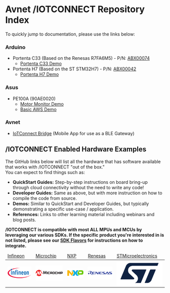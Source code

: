 # Avnet /IOTCONNECT Repository Index
To quickly jump to documentation, please use the links below:

### Arduino
* Portenta C33 (Based on the Renesas R7FA6M5) - P/N:  [ABX00074](https://www.newark.com/arduino/abx00074/portenta-c33-som-32bit-arm-cortex/dp/77AK2285) 
	* [Portenta C33 Demo](https://github.com/avnet-iotconnect/iotc-arduino-pro-portenta-c33-demo)
* Portenta H7 (Based on the ST STM32H7) - P/N:  [ABX00042](https://www.newark.com/arduino/abx00042/portenta-h7-dev-brd-cortex-m4f/dp/67AH8877)
	* [Portenta H7 Demo](https://github.com/avnet-iotconnect/iotc-arduino-pro-portenta-h7-demo)

### Asus
* PE100A (90AE0020)
	* [Motor Monitor Demo](https://github.com/avnet-iotconnect/iotc-python-examples/tree/main/PE100A_Motor_Monitor_Demo)
	* [Basic AWS Demo](https://github.com/avnet-iotconnect/iotc-python-examples/tree/main/PE100A_Basic_AWS_Demo)

### Avnet
* [IoTConnect Bridge](https://github.com/avnet-iotconnect/iotc-gateway-mobile-app) (Mobile App for use as a BLE Gateway)

## /IOTCONNECT Enabled Hardware Examples
The GitHub links below will list all the hardware that has software available that works with /IOTCONNECT "out of the box."  
You can expect to find things such as:
* **QuickStart Guides:** Step-by-step instructions on board bring-up through cloud connectivity without the need to write any code!
* **Developer Guides:** Same as above, but with more instruction on how to compile the code from source.
* **Demos:** Similar to QuickStart and Developer Guides, but typically demonstrating a specific use-case / application.
* **References:** Links to other learning material including webinars and blog posts.

**/IOTCONNECT is compatible with most ALL MPUs and MCUs by leveraging our various SDKs. If the specific product you're interested in is not listed, please see our [SDK Flavors](https://docs.iotconnect.io/iotconnect/sdk/sdk-flavors/) for instructions on how to integrate.**

<table><thead>
  <tr>
    <td><a href="/partners/infineon/">Infineon</a></td>
    <td><a href="/partners/microchip/">Microchip</a></td>
    <td><a href="/partners/nxp/">NXP</a></td>
    <td><a href="/partners/renesas/">Renesas</a></td>
    <td><a href="/partners/st/">STMicroelectronics</a></td>
  </tr></thead>
  <tr>
    <td><a href="/partners/infineon/"><img src="/partners/infineon/infineon-logo.png"></a></td>
    <td><a href="/partners/microchip/"><img src="/partners/microchip/microchip-logo.png"></a></td>
    <td><a href="/partners/nxp/"><img src="/partners/nxp/nxp-logo.png"></a></td>
    <td><a href="/partners/renesas/"><img src="/partners/renesas/renesas-logo.png"></a></td>
    <td><a href="/partners/st/"><img src="/partners/st/st-logo.png"></a></td>
  </tr>
</table>
